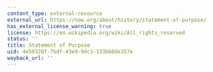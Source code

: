 ```yaml
---
content_type: external-resource
external_url: https://now.org/about/history/statement-of-purpose/
has_external_license_warning: true
license: https://en.wikipedia.org/wiki/All_rights_reserved
status: ''
title: Statement of Purpose
uid: 4e50328f-7bdf-43e9-9dc3-133bb6de357e
wayback_url: ''
---
```


